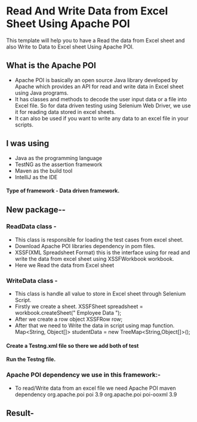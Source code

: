 # Read And Write Data from Excel Sheet Using Apache POI
This template will help you to have a Read the data from Excel sheet and also Write to Data to Excel sheet Using Apache POI.
## What is the Apache POI
* Apache POI is basically an open source Java library developed by Apache which provides an API for read and write data in Excel sheet using Java programs. 
* It has classes and methods to decode the user input data or a file into Excel file. So for data driven testing using Selenium Web Driver, we use it for reading data stored in excel sheets. 
* It can also be used if you want to write any data to an excel file in your scripts.

## I was using
* Java as the programming language
* TestNG as the assertion framework
* Maven as the build tool
* IntelliJ as the IDE

#### Type of framework - Data driven framework.
## New package--
### ReadData class -
* This class is responsible for loading the test cases from excel sheet.
* Download Apache POI libraries dependency in pom files.
* XSSF(XML Spreadsheet Format) this is the interface using for read and write the data from excel sheet using XSSFWorkbook workbook.
* Here we Read the data from Excel sheet

### WriteData class -
* This class is handle all value to store in Excel sheet through Selenium Script.
* Firstly we create a sheet.
XSSFSheet spreadsheet = workbook.createSheet(" Employee Data ");
* After we create a row object
XSSFRow row;
* After that we need to Write the data in script using map function.
Map<String, Object[]> studentData = new TreeMap<String,Object[]>();

#### Create a Testng.xml file so there we add both of test
#### Run the Testng file.

### Apache POI  dependency we use in this framework:-
* To read/Write data from an excel file we need Apache POI maven dependency
		<dependency>
		   	<groupId>org.apache.poi</groupId>
		   		<artifactId>poi</artifactId>
		   		<version>3.9</version>
		</dependency>
		<dependency>
		   		<groupId>org.apache.poi</groupId>
		   		<artifactId>poi-ooxml</artifactId>
		   		<version>3.9</version>
		</dependency>

## Result- 		



